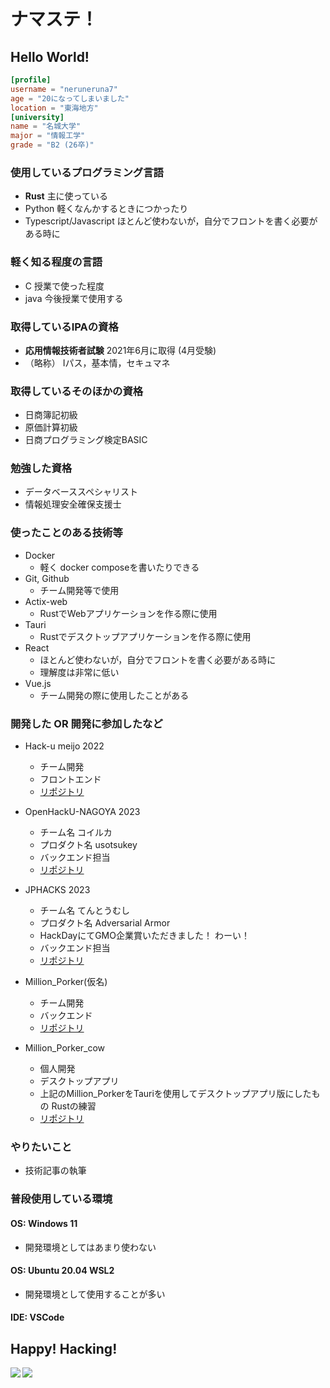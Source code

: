 # ナマステ！
## Hello World!

```toml
[profile]
username = "neruneruna7"
age = "20になってしまいました"
location = "東海地方"
[university]
name = "名城大学"
major = "情報工学"
grade = "B2 (26卒)"
```

### **使用しているプログラミング言語**
- **Rust** 主に使っている
- Python 軽くなんかするときにつかったり
- Typescript/Javascript ほとんど使わないが，自分でフロントを書く必要がある時に

### 軽く知る程度の言語
- C 授業で使った程度
- java 今後授業で使用する

### **取得しているIPAの資格**
- **応用情報技術者試験** 2021年6月に取得 (4月受験)
- （略称） Iパス，基本情，セキュマネ

### 取得しているそのほかの資格
- 日商簿記初級
- 原価計算初級
- 日商プログラミング検定BASIC

### 勉強した資格
- データベーススペシャリスト
- 情報処理安全確保支援士

### 使ったことのある技術等
- Docker
    - 軽く docker composeを書いたりできる
- Git, Github
    - チーム開発等で使用
- Actix-web
    - RustでWebアプリケーションを作る際に使用
- Tauri
    - Rustでデスクトップアプリケーションを作る際に使用
- React
    - ほとんど使わないが，自分でフロントを書く必要がある時に
    - 理解度は非常に低い 
- Vue.js
    - チーム開発の際に使用したことがある

### 開発した OR 開発に参加したなど
- Hack-u meijo 2022
    - チーム開発
    - フロントエンド
    - [リポジトリ](https://github.com/YoshiYoshiPro/HACK_U_Meijo_2022)

- OpenHackU-NAGOYA 2023
    - チーム名 コイルカ
    - プロダクト名 usotsukey
    - バックエンド担当
    - [リポジトリ](https://github.com/calloc134/HACKU-2023-codespaces)

- JPHACKS 2023
    - チーム名 てんとうむし
    - プロダクト名 Adversarial Armor
    - HackDayにてGMO企業賞いただきました！ わーい！
    - バックエンド担当
    - [リポジトリ](https://github.com/jphacks/NG_2303)


- Million_Porker(仮名)
    - チーム開発
    - バックエンド
    - [リポジトリ](https://github.com/neruneruna7/hack_ideatech_2023)

- Million_Porker_cow
    - 個人開発
    - デスクトップアプリ
    - 上記のMillion_PorkerをTauriを使用してデスクトップアプリ版にしたもの Rustの練習
    - [リポジトリ](https://github.com/neruneruna7/million-porler-cow)



### やりたいこと
- 技術記事の執筆

### 普段使用している環境
#### OS: Windows 11
- 開発環境としてはあまり使わない
#### OS: Ubuntu 20.04 WSL2
- 開発環境として使用することが多い
#### IDE: VSCode


## Happy! Hacking!
<!-- トロフィー -->
<a href="https://github.com/anuraghazra/github-readme-stats">
  <img align="left" src="https://github-readme-stats.vercel.app/api?username=neruneruna7&count_private=true&show_icons=true" />
</a>

<a href="https://github.com/anuraghazra/github-readme-stats">
  <img align="left" src="https://github-readme-stats.vercel.app/api/top-langs/?username=neruneruna7" />
</a>
